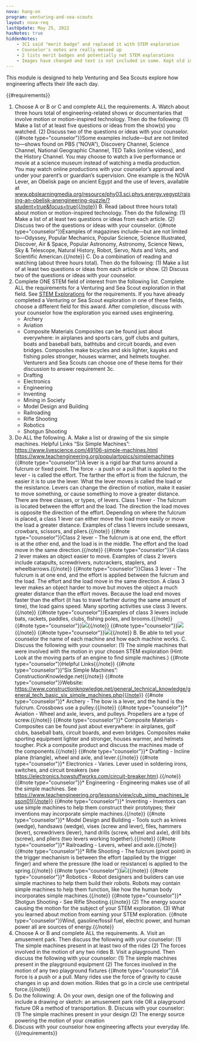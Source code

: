 ```yaml
---
nova: hang-on
program: venturing-and-sea-scouts
layout: nova-req
lastUpdate: May 25, 2022
hasNotes: true
hiddenNotes:
    - 3C1 said "merit badge" and replaced it with STEM exploration
    - Counselor's notes are really messed up
    - 2 lists merit badges and potentially not STEM explorations
    - Images have changed and text is not included in some. Kept old images for ease.
---
```


This module is designed to help Venturing and Sea Scouts explore how engineering affects their life each day.

{{#requirements}}
1. Choose A or B or C and complete ALL the requirements.
    A. Watch about three hours total of engineering-related shows or documentaries that involve motion or motion-inspired technology. Then do the following:
        (1) Make a list of at least five questions or ideas from the show(s) you watched.
        (2) Discuss two of the questions or ideas with your counselor.
        {{#note type="counselor"}}Some examples include—but are not limited to—shows found on PBS (“NOVA”), Discovery Channel, Science Channel, National Geographic Channel, TED Talks (online videos), and the History Channel. You may choose to watch a live performance or movie at a science museum instead of watching a media production. You may watch online productions with your counselor’s approval and under your parent’s or guardian’s supervision. One example is the NOVA Lever, an Obelisk page on ancient Egypt and the use of levers, available at www.pbslearningmedia.org/resource/phy03.sci.phys.energy.vegypt/raising-an-obelisk-anengineering-puzzle/?student=true&focus=true{{/note}}
    B. Read (about three hours total) about motion or motion-inspired technology. Then do the following:
        (1) Make a list of at least two questions or ideas from each article.
        (2) Discuss two of the questions or ideas with your counselor.
        {{#note type="counselor"}}Examples of magazines include—but are not limited to—Odyssey, Popular Mechanics, Popular Science, Science Illustrated, Discover, Air & Space, Popular Astronomy, Astronomy, Science News, Sky & Telescope, Natural History, Robot, Servo, Nuts and Volts, and Scientific American.{{/note}}
    C. Do a combination of reading and watching (about three hours total). Then do the following:
        (1) Make a list of at least two questions or ideas from each article or show.
        (2) Discuss two of the questions or ideas with your counselor.
2. Complete ONE STEM field of interest from the following list. Complete ALL the requirements for a Venturing and Sea Scout exploration in that field. See [STEM Explorations](../../explorations/) for the requirements. If you have already completed a Venturing or Sea Scout exploration in one of these fields, choose a different field for this award. After completion, discuss with your counselor how the exploration you earned uses engineering.
    * Archery
    * Aviation
    * Composite Materials
        Composites can be found just about everywhere: in airplanes and sports cars, golf clubs and guitars, boats and baseball bats, bathtubs and circuit boards, and even bridges. Composites make bicycles and skis lighter, kayaks and fishing poles stronger, houses warmer, and helmets tougher. Venturers and Sea Scouts can choose one of these items for their discussion to answer requirement 3c.
    * Drafting
    * Electronics
    * Engineering
    * Inventing
    * Mining in Society
    * Model Design and Building
    * Railroading
    * Rifle Shooting
    * Robotics
    * Shotgun Shooting
3. Do ALL the following.
    A. Make a list or drawing of the six simple machines.
        Helpful Links
        “Six Simple Machines”:
        https://www.livescience.com/49106-simple-machines.html
        https://www.teachengineering.org/populartopics/simplemachines
        {{#note type="counselor"}}A lever is a rigid bar that turns around a fulcrum or fixed point. The force - a push or a pull that is applied to the lever - is called the effort. The farther the effort is from the fulcrum, the easier it is to use the lever. What the lever moves is called the load or the resistance. Levers can change the direction of motion, make it easier to move something, or cause something to move a greater distance. There are three classes, or types, of levers. Class 1 lever - The fulcrum is located between the effort and the load. The direction the load moves is opposite the direction of the effort.  Depending on where the fulcrum is placed, a class 1 lever can either move the load more easily or move the load a greater distance. Examples of class 1 levers include seesaws, crowbars, scissors, and pliers.{{/note}}
        {{#note type="counselor"}}Class 2 lever - The fulcrum is at one end, the effort is at the other end, and the load is in the middle.  The effort and the load move in the same direction.{{/note}}
        {{#note type="counselor"}}A class 2 lever makes an object easier to move. Examples of class 2 levers include catapults, screwdrivers, nutcrackers, staplers, and wheelbarrows.{{/note}}
        {{#note type="counselor"}}Class 3 lever - The fulcrum is at one end, and the effort is applied between the fulcrum and the load.  The effort and the load move in the same direction. A class 3 lever makes an object harder to move but moves the object a much greater distance than the effort moves. Because the load end moves faster than the effort (it has to travel farther during the same amount of time), the load gains speed.  Many sporting activities use class 3 levers.{{/note}}
        {{#note type="counselor"}}Examples of class 3 levers include bats, rackets, paddles, clubs, fishing poles, and brooms.{{/note}}
        {{#note type="counselor"}}<img src="levers.png" class="W(100%) H(a)">{{/note}}
        {{#note type="counselor"}}<img src="simple-machines.png" class="W(100%) H(a)">{{/note}}
        {{#note type="counselor"}}<img src="screw-and-pulley.png" class="W(100%) H(a)">{{/note}}
    B. Be able to tell your counselor the name of each machine and how each machine works.
    C. Discuss the following with your counselor:
        (1) The simple machines that were involved with the motion in your chosen STEM exploration (Hint: Look at the moving parts of an engine to find simple machines.)
            {{#note type="counselor"}}Helpful Links{{/note}}
            {{#note type="counselor"}}“Six Simple Machines”: ConstructionKnowledge.net{{/note}}
            {{#note type="counselor"}}Website: https://www.constructionknowledge.net/general_technical_knowledge/general_tech_basic_six_simple_machines.php{{/note}}
            {{#note type="counselor"}}* Archery - The bow is a lever, and the hand is the fulcrum. Crossbows use a pulley.{{/note}}
            {{#note type="counselor"}}* Aviation - Wheel and axle, levers, and pulleys. Propellers are a type of screw.{{/note}}
            {{#note type="counselor"}}* Composite Materials - Composites can be found just about everywhere: in airplanes, golf clubs, baseball bats, circuit boards, and even bridges. Composites make sporting equipment lighter and stronger, houses warmer, and helmets tougher. Pick a composite product and discuss the machines made of the components.{{/note}}
            {{#note type="counselor"}}* Drafting - Incline plane (triangle), wheel and axle, and lever.{{/note}}
            {{#note type="counselor"}}* Electronics - Varies. Lever used in soldering irons, switches, and circuit breakers (see https://electronics.howstuffworks.com/circuit-breaker.htm).{{/note}}
            {{#note type="counselor"}}* Engineering - Engineering makes use of all the simple machines. See https://www.teachengineering.org/lessons/view/cub_simp_machines_lesson01{{/note}}
            {{#note type="counselor"}}* Inventing - Inventors can use simple machines to help them construct their prototypes; their inventions may incorporate simple machines.{{/note}}
            {{#note type="counselor"}}* Model Design and Building - Tools such as knives (wedge), handsaws (wedge), vises (screw and lever), files, hammers (lever), screwdrivers (lever), hand drills (screw, wheel and axle), drill bits (screw), and pliers (two levers working together).{{/note}}
            {{#note type="counselor"}}* Railroading - Levers, wheel and axle.{{/note}}
            {{#note type="counselor"}}* Rifle Shooting - The fulcrum (pivot point) in the trigger mechanism is between the effort (applied by the trigger finger) and where the pressure (the load or resistance) is applied to the spring.{{/note}}
                {{#note type="counselor"}}<img src="trigger-mechanism.png" class="W(100%) H(a)">{{/note}}
            {{#note type="counselor"}}* Robotics - Robot designers and builders can use simple machines to help them build their robots. Robots may contain simple machines to help them function, like how the human body incorporates simple machines.{{/note}}
            {{#note type="counselor"}}* Shotgun Shooting - See Rifle Shooting.{{/note}}
        (2) The energy source causing the motion for the subject of your STEM exploration.
        (3) What you learned about motion from earning your STEM exploration.
            {{#note type="counselor"}}Wind, gasoline/fossil fuel, electric power, and human power all are sources of energy.{{/note}}
4. Choose A or B and complete ALL the requirements.
    A. Visit an amusement park. Then discuss the following with your counselor:
        (1) The simple machines present in at least two of the rides
        (2) The forces involved in the motion of any two rides
    B. Visit a playground. Then discuss the following with your counselor:
        (1) The simple machines present in the playground equipment
        (2) The forces involved in the motion of any two playground fixtures
    {{#note type="counselor"}}A force is a push or a pull. Many rides use the force of gravity to cause changes in up and down motion. Rides that go in a circle use centripetal force.{{/note}}
5. Do the following:
    A. On your own, design one of the following and include a drawing or sketch: an amusement park ride OR a playground fixture OR a method of transportation.
    B. Discuss with your counselor:
        (1) The simple machines present in your design
        (2) The energy source powering the motion of your creation
6. Discuss with your counselor how engineering affects your everyday life.
{{/requirements}}
